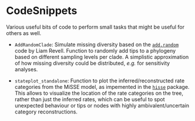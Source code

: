 # CodeSnippets
Various useful bits of code to perform small tasks that might be useful for others as well.

- `AddRandomClade`: Simulate missing diversity based on the [`add.random`](http://blog.phytools.org/2013/01/adding-new-tips-at-random-to-phylogeny.html) code by Liam Revell. Function to randomly add tips to a phylogeny based on different sampling levels per clade. A simplistic approximation of how missing diversity could be distributed, _e.g._ for sensitivity analyses.

- `stateplot_standalone`: Function to plot the inferred/reconstructed rate categories from the MiSSE model, as impemented in the [`hisse`](https://cran.r-project.org/web/packages/hisse/index.html) package. This allows to visualize the location of the rate categories on the tree, rather than just the inferred rates, which can be useful to spot unexpected behaviour or tips or nodes with highly ambivalent/uncertain category reconstructions.

